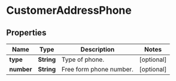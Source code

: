 
# CustomerAddressPhone

## Properties
Name | Type | Description | Notes
------------ | ------------- | ------------- | -------------
**type** | **String** | Type of phone. |  [optional]
**number** | **String** | Free form phone number. |  [optional]



